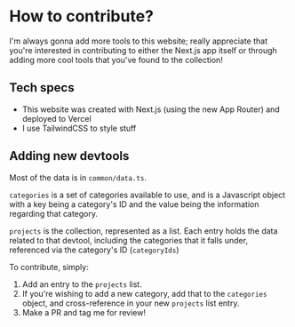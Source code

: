 # How to contribute?

I'm always gonna add more tools to this website; really appreciate that you're interested in contributing to either the Next.js app itself or through adding more cool tools that you've found to the collection!

## Tech specs

- This website was created with Next.js (using the new App Router) and deployed to Vercel
- I use TailwindCSS to style stuff

## Adding new devtools

Most of the data is in `common/data.ts`. 

`categories` is a set of categories available to use, and is a Javascript object with a key being a category's ID and the value being the information regarding that category.

`projects` is the collection, represented as a list. Each entry holds the data related to that devtool, including the categories that it falls under, referenced via the category's ID (`categoryIds`)

To contribute, simply:
1. Add an entry to the `projects` list.
2. If you're wishing to add a new category, add that to the `categories` object, and cross-reference in your new `projects` list entry.
3. Make a PR and tag me for review!